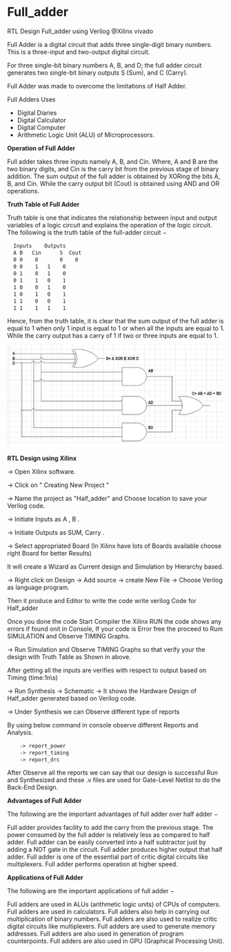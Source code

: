 # Full_adder
RTL Design Full_adder using Verilog @Xilinx vivado

Full Adder is a digital circuit that adds three single-digit binary numbers. This is a three-input and two-output digital circuit. 

For three single-bit binary numbers A, B, and D; the full adder circuit generates two single-bit binary outputs S (Sum), and C (Carry).

Full Adder was made to overcome the limitations of Half Adder.

Full Adders Uses

- Digital Diaries
- Digital Calculator 
- Digital Computer
- Arithmetic Logic Unit (ALU) of Microprocessors.

**Operation of Full Adder**

Full adder takes three inputs namely A, B, and Cin. Where, A and B are the two binary digits, and Cin is the carry bit from the previous stage of binary addition. The sum output of the full adder is obtained by XORing the bits A, B, and Cin. While the carry output bit (Cout) is obtained using AND and OR operations.

**Truth Table of Full Adder**

Truth table is one that indicates the relationship between input and output variables of a logic circuit and explains the operation of the logic circuit. The following is the truth table of the full-adder circuit −

      Inputs	Outputs
      A	B   Cin      S  Cout 
      0	0    0       0    0
      0	0    1	 1    0
      0	1    0	 1    0
      0	1    1	 0    1
      1	0    0	 1    0
      1	0    1	 0    1
      1	1    0	 0    1
      1	1    1	 1    1
Hence, from the truth table, it is clear that the sum output of the full adder is equal to 1 when only 1 input is equal to 1 or when all the inputs are equal to 1. While the carry output has a carry of 1 if two or three inputs are equal to 1.

![Full_adder](https://github.com/bhupathi390/Full_adder/blob/4bd9c1b36d190c9742a4aad7d78e68f9debc37a9/Full-Adder.jpg)

**RTL Design using Xilinx**

-> Open Xilinx software.

-> Click on " Creating New Project "

-> Name the project as "Half_adder" and Choose location to save your Verilog code.

-> Initiate Inputs as A , B .

-> Initiate Outputs as SUM, Carry .

-> Select appropriated Board (In Xilinx have lots of Boards available choose right Board for better Results)

It will create a Wizard as Current design and Simulation by Hierarchy based.

-> Right click on Design -> Add source -> create New File -> Choose Verilog as language program.

Then it produce and Editor to write the code write verilog Code for Half_adder

Once you done the code Start Compiler the Xilinx RUN the code shows any errors if found onit in Console, If your code is Error free the proceed to Rum SIMULATION and Observe TIMING Graphs.

-> Run Simulation and Observe TIMING Graphs so that verify your the design with Truth Table as Shown in above.

After getting all the inputs are verifies with respect to output based on Timing (time:1n\s)

-> Run Synthesis -> Schematic -> It shows the Hardware Design of Half_adder generated based on Verilog code.

-> Under Synthesis we can Observe different type of reports

By using below command in console observe different Reports and Analysis.

        -> report_power
        -> report_timing 
        -> report_drc

After Observe all the reports we can say that our design is successful Run and Synthesized and these .v files are used for Gate-Level Netlist to do the Back-End Design.



**Advantages of Full Adder**

The following are the important advantages of full adder over half adder −

Full adder provides facility to add the carry from the previous stage.
The power consumed by the full adder is relatively less as compared to half adder.
Full adder can be easily converted into a half subtractor just by adding a NOT gate in the circuit.
Full adder produces higher output that half adder.
Full adder is one of the essential part of critic digital circuits like multiplexers.
Full adder performs operation at higher speed.


**Applications of Full Adder**

The following are the important applications of full adder −

Full adders are used in ALUs (arithmetic logic units) of CPUs of computers.
Full adders are used in calculators.
Full adders also help in carrying out multiplication of binary numbers.
Full adders are also used to realize critic digital circuits like multiplexers.
Full adders are used to generate memory addresses.
Full adders are also used in generation of program counterpoints.
Full adders are also used in GPU (Graphical Processing Unit).

